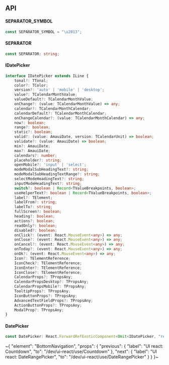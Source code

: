 

## API

#### SEPARATOR_SYMBOL

```ts
const SEPARATOR_SYMBOL = "\u2013";
```

#### SEPARATOR

```ts
const SEPARATOR: string;
```

#### IDatePicker

```ts
interface IDatePicker extends ILine {
    tonal?: TTonal;
    color?: TColor;
    version?: 'auto' | 'mobile' | 'desktop';
    value?: TCalendarMonthValue;
    valueDefault?: TCalendarMonthValue;
    onChange?: (value: TCalendarMonthValue) => any;
    calendar?: TCalendarMonthCalendar;
    calendarDefault?: TCalendarMonthCalendar;
    onChangeCalendar?: (value: TCalendarMonthCalendar) => any;
    now?: boolean;
    range?: boolean;
    static?: boolean;
    valid?: (value: AmauiDate, version: TCalendarUnit) => boolean;
    validate?: (value: AmauiDate) => boolean;
    min?: AmauiDate;
    max?: AmauiDate;
    calendars?: number;
    placeholder?: string;
    openMobile?: 'input' | 'select';
    modeModalSubHeadingText?: string;
    modeModalSubHeadingTextRange?: string;
    selectModeHeadingText?: string;
    inputModeHeadingText?: string;
    switch?: boolean | Record<TValueBreakpoints, boolean>;
    useHelperText?: boolean | Record<TValueBreakpoints, boolean>;
    label?: TElement;
    labelFrom?: string;
    labelTo?: string;
    fullScreen?: boolean;
    heading?: boolean;
    actions?: boolean;
    readOnly?: boolean;
    disabled?: boolean;
    onClick?: (event: React.MouseEvent<any>) => any;
    onClose?: (event: React.MouseEvent<any>) => any;
    onCancel?: (event: React.MouseEvent<any>) => any;
    onToday?: (event: React.MouseEvent<any>) => any;
    onOk?: (event: React.MouseEvent<any>) => any;
    Icon?: TElementReference;
    IconCheck?: TElementReference;
    IconEnter?: TElementReference;
    IconClose?: TElementReference;
    CalendarProps?: TPropsAny;
    CalendarPropsDesktop?: TPropsAny;
    CalendarPropsMobile?: TPropsAny;
    TooltipProps?: TPropsAny;
    IconButtonProps?: TPropsAny;
    AdvancedTextFieldProps?: TPropsAny;
    ActionButtonProps?: TPropsAny;
    ModalProp?: TPropsAny;
}
```

#### DatePicker

```ts
const DatePicker: React.ForwardRefExoticComponent<Omit<IDatePicker, "ref"> & React.RefAttributes<unknown>>;
```


~{
  "element": "BottomNavigation",
  "props": {
    "previous": {
      "label": "UI react: Countdown",
      "to": "/dev/ui-react/use/Countdown"
    },
    "next": {
      "label": "UI react: DateRangePicker",
      "to": "/dev/ui-react/use/DateRangePicker"
    }
  }
}~
